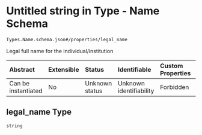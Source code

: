 # Untitled string in Type - Name Schema

```txt
Types.Name.schema.json#/properties/legal_name
```

Legal full name for the individual/institution

| Abstract            | Extensible | Status         | Identifiable            | Custom Properties | Additional Properties | Access Restrictions | Defined In                                                             |
| :------------------ | :--------- | :------------- | :---------------------- | :---------------- | :-------------------- | :------------------ | :--------------------------------------------------------------------- |
| Can be instantiated | No         | Unknown status | Unknown identifiability | Forbidden         | Allowed               | none                | [Name.schema.json\*](../types/Name.schema.json "open original schema") |

## legal_name Type

`string`
